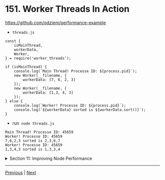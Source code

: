 # 151. Worker Threads In Action

https://github.com/odziem/performance-example

-   `threads.js`
```
const {
    isMainThread, 
    workerData,
    Worker, 
} = require('worker_threads');

if (isMainThread) {
    console.log(`Main Thread! Processe ID: ${process.pid}`);
    new Worker(__filename, {
        workerData: [7, 6, 2, 3]
    });
    new Worker(__filename, {
        workerData: [1,3, 4, 3]
    });
} else {
    console.log(`Worker! Processe ID: ${process.pid}`);
    console.log(`${workerData} sorted is ${workerData.sort()}`);
}
```
- run` node threads.js`

```
Main Thread! Processe ID: 45659
Worker! Processe ID: 45659
7,6,2,3 sorted is 2,3,6,7
Worker! Processe ID: 45659
1,3,4,3 sorted is 1,3,3,4
```



<details>
  <summary> Section 11: Improving Node Performance </summary>

- [Codebase: performance-example](../src/11_performance-example/)

</details>



---

[Previous](./150_Worker-Threads.md) | [Next](./152_Introduction-to-Databases.md)